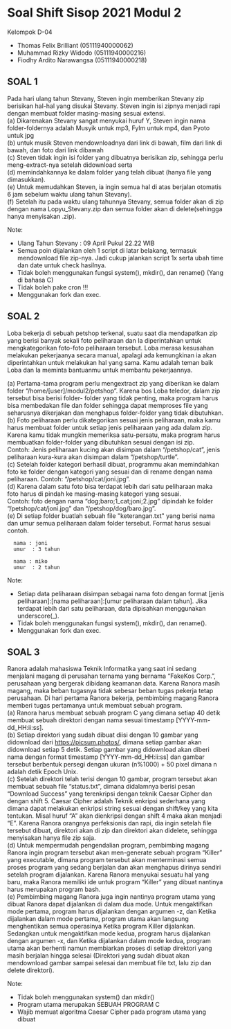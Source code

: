 # Soal Shift Sisop 2021 Modul 2

Kelompok D-04
- Thomas Felix Brilliant (05111940000062)
- Muhammad Rizky Widodo (05111940000216)
- Fiodhy Ardito Narawangsa (05111940000218)

## SOAL 1 ##
  Pada hari ulang tahun Stevany, Steven ingin memberikan Stevany zip berisikan hal-hal yang disukai Stevany. Steven ingin isi zipnya menjadi rapi dengan membuat folder masing-masing sesuai extensi. <br/>
  (a) Dikarenakan Stevany sangat menyukai huruf Y, Steven ingin nama folder-foldernya adalah Musyik untuk mp3, Fylm untuk mp4, dan Pyoto untuk jpg <br/>
  (b) untuk musik Steven mendownloadnya dari link di bawah, film dari link di bawah, dan foto dari link dibawah  <br/>
  (c) Steven tidak ingin isi folder yang dibuatnya berisikan zip, sehingga perlu meng-extract-nya setelah didownload serta <br/>
  (d) memindahkannya ke dalam folder yang telah dibuat (hanya file yang dimasukkan).<br/>
  (e) Untuk memudahkan Steven, ia ingin semua hal di atas berjalan otomatis 6 jam sebelum waktu ulang tahun Stevany). <br/>
  (f) Setelah itu pada waktu ulang tahunnya Stevany, semua folder akan di zip dengan nama Lopyu_Stevany.zip dan semua folder akan di delete(sehingga hanya menyisakan .zip).<br/>
   
  Note:
  - Ulang Tahun Stevany : 09 April Pukul 22.22 WIB
  - Semua poin dijalankan oleh 1 script di latar belakang, termasuk mendownload file zip-nya. Jadi cukup jalankan script 1x serta ubah time dan date untuk check hasilnya.
  - Tidak boleh menggunakan fungsi system(), mkdir(), dan rename() (Yang di bahasa C)
  - Tidak boleh pake cron !!!
  - Menggunakan fork dan exec.
 
 ## SOAL 2 ## 
  Loba bekerja di sebuah petshop terkenal, suatu saat dia mendapatkan zip yang berisi banyak sekali foto peliharaan dan Ia diperintahkan untuk mengkategorikan foto-foto peliharaan tersebut. Loba merasa kesusahan melakukan pekerjaanya secara manual, apalagi ada kemungkinan ia akan diperintahkan untuk melakukan hal yang sama. Kamu adalah teman baik Loba dan Ia meminta bantuanmu untuk membantu pekerjaannya.
  
 (a) Pertama-tama program perlu mengextract zip yang diberikan ke dalam folder “/home/[user]/modul2/petshop”. Karena bos Loba teledor, dalam zip tersebut bisa berisi folder-          folder yang tidak penting, maka program harus bisa membedakan file dan folder sehingga dapat memproses file yang seharusnya dikerjakan dan menghapus folder-folder yang          tidak dibutuhkan.<br/>
 (b) Foto peliharaan perlu dikategorikan sesuai jenis peliharaan, maka kamu harus membuat folder untuk setiap jenis peliharaan yang ada dalam zip. Karena kamu tidak mungkin          memeriksa satu-persatu, maka program harus membuatkan folder-folder yang dibutuhkan sesuai dengan isi zip.<br/>
     Contoh: Jenis peliharaan kucing akan disimpan dalam “/petshop/cat”, jenis peliharaan kura-kura akan disimpan dalam “/petshop/turtle”.<br/>
 (c) Setelah folder kategori berhasil dibuat, programmu akan memindahkan foto ke folder dengan kategori yang sesuai dan di rename dengan nama peliharaan.
     Contoh: “/petshop/cat/joni.jpg”. <br/>
 (d) Karena dalam satu foto bisa terdapat lebih dari satu peliharaan maka foto harus di pindah ke masing-masing kategori yang sesuai. <br/>
     Contoh: foto dengan nama “dog;baro;1_cat;joni;2.jpg” dipindah ke folder “/petshop/cat/joni.jpg” dan “/petshop/dog/baro.jpg”.<br/>
 (e) Di setiap folder buatlah sebuah file "keterangan.txt" yang berisi nama dan umur semua peliharaan dalam folder tersebut. Format harus sesuai contoh.
  ```
    nama : joni
    umur  : 3 tahun

    nama : miko
    umur  : 2 tahun
  ```
  Note:
  - Setiap data peliharaan disimpan sebagai nama foto dengan format [jenis peliharaan]:[nama peliharaan]:[umur peliharaan dalam tahun]. Jika terdapat lebih dari satu peliharaan,     data dipisahkan menggunakan underscore(_).
  - Tidak boleh menggunakan fungsi system(), mkdir(), dan rename().
  - Menggunakan fork dan exec.

  ## SOAL 3 ##
   Ranora adalah mahasiswa Teknik Informatika yang saat ini sedang menjalani magang di perusahan ternama yang bernama “FakeKos Corp.”, perusahaan yang bergerak dibidang keamanan data. Karena Ranora masih magang, maka beban tugasnya tidak sebesar beban tugas pekerja tetap perusahaan. Di hari pertama Ranora bekerja, pembimbing magang Ranora memberi tugas pertamanya untuk membuat sebuah program.<br/>
(a) Ranora harus membuat sebuah program C yang dimana setiap 40 detik membuat sebuah direktori dengan nama sesuai timestamp [YYYY-mm-dd_HH:ii:ss].<br/>
(b) Setiap direktori yang sudah dibuat diisi dengan 10 gambar yang didownload dari https://picsum.photos/, dimana setiap gambar akan didownload setiap 5 detik. Setiap gambar         yang didownload akan diberi nama dengan format timestamp [YYYY-mm-dd_HH:ii:ss] dan gambar tersebut berbentuk persegi dengan ukuran (n%1000) + 50 pixel dimana n adalah detik     Epoch Unix.<br/>
(c) Setelah direktori telah terisi dengan 10 gambar, program tersebut akan membuat sebuah file “status.txt”, dimana didalamnya berisi pesan “Download Success” yang terenkripsi       dengan teknik Caesar Cipher dan dengan shift 5. Caesar Cipher adalah Teknik enkripsi sederhana yang dimana dapat melakukan enkripsi string sesuai dengan shift/key yang kita     tentukan. Misal huruf “A” akan dienkripsi dengan shift 4 maka akan menjadi “E”. Karena Ranora orangnya perfeksionis dan rapi, dia ingin setelah file tersebut dibuat,             direktori akan di zip dan direktori akan didelete, sehingga menyisakan hanya file zip saja.<br/>
(d) Untuk mempermudah pengendalian program, pembimbing magang Ranora ingin program tersebut akan men-generate sebuah program “Killer” yang executable, dimana program tersebut       akan menterminasi semua proses program yang sedang berjalan dan akan menghapus dirinya sendiri setelah program dijalankan. Karena Ranora menyukai sesuatu hal yang baru,         maka Ranora memiliki ide untuk program “Killer” yang dibuat nantinya harus merupakan program bash.<br/>
(e) Pembimbing magang Ranora juga ingin nantinya program utama yang dibuat Ranora dapat dijalankan di dalam dua mode. Untuk mengaktifkan mode pertama, program harus dijalankan       dengan argumen -z, dan Ketika dijalankan dalam mode pertama, program utama akan langsung menghentikan semua operasinya Ketika program Killer dijalankan. Sedangkan untuk         mengaktifkan mode kedua, program harus dijalankan dengan argumen -x, dan Ketika dijalankan dalam mode kedua, program utama akan berhenti namun membiarkan proses di setiap       direktori yang masih berjalan hingga selesai (Direktori yang sudah dibuat akan mendownload gambar sampai selesai dan membuat file txt, lalu zip dan delete direktori).<br/>

  Note:
  - Tidak boleh menggunakan system() dan mkdir()
  - Program utama merupakan SEBUAH PROGRAM C
  - Wajib memuat algoritma Caesar Cipher pada program utama yang dibuat




